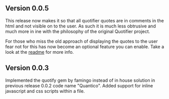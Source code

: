 ## Version 0.0.5

This release now makes it so that all quotifier quotes are in comments in the html and not visible on to the user. As such it is much less obtrusive and much more in ine with the philosophy of the original Quotifier project. 

For those who miss the old approach of displaying the quotes to the user fear not for this has now become an optional feature you can enable. Take a look at the [readme](https://github.com/almiche/quotifier_as_middleware/blob/master/README.md#optional-features) for more info.

## Version 0.0.3 

Implemented the quotify gem by famingo instead of in house solution in previous release 0.0.2 code name "Quantico". Added support for inline javascript and css scripts within a file.


